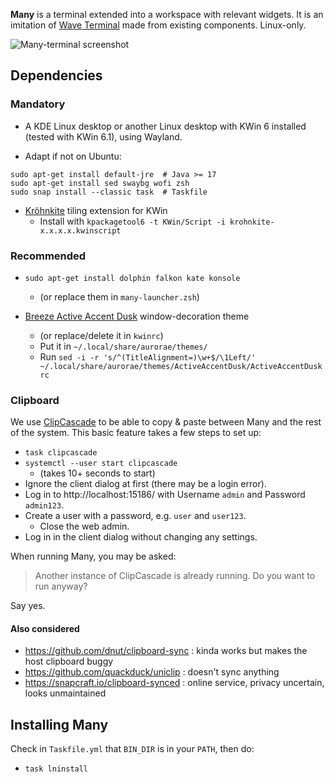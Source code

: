 **Many** is a terminal extended into a workspace with relevant widgets. It is
an imitation of [Wave Terminal](https://www.waveterm.dev/) made from existing
components. Linux-only.

![Many-terminal screenshot](https://perso.crans.org/grande/pub/Many_Screenshot_20250508_113911.png)

## Dependencies
### Mandatory

* A KDE Linux desktop or another Linux desktop with KWin 6 installed (tested with KWin 6.1), using Wayland.

* Adapt if not on Ubuntu:

```shell
sudo apt-get install default-jre  # Java >= 17
sudo apt-get install sed swaybg wofi zsh
sudo snap install --classic task  # Taskfile
```

* [Kröhnkite](https://github.com/anametologin/krohnkite/releases) tiling extension for KWin
  * Install with `kpackagetool6 -t KWin/Script -i krohnkite-x.x.x.x.kwinscript`

### Recommended

* `sudo apt-get install dolphin falkon kate konsole`
  * (or replace them in `many-launcher.zsh`)

* [Breeze Active Accent Dusk](https://store.kde.org/p/1709569) window-decoration theme
  * (or replace/delete it in `kwinrc`)
  * Put it in `~/.local/share/aurorae/themes/`
  * Run `sed -i -r 's/^(TitleAlignment=)\w+$/\1Left/' ~/.local/share/aurorae/themes/ActiveAccentDusk/ActiveAccentDuskrc`

### Clipboard

We use [ClipCascade](https://github.com/Sathvik-Rao/ClipCascade) to be able to
copy & paste between Many and the rest of the system. This basic feature takes
a few steps to set up:

* `task clipcascade`
* `systemctl --user start clipcascade`
  * (takes 10+ seconds to start)
* Ignore the client dialog at first (there may be a login error).
* Log in to http://localhost:15186/ with Username `admin` and Password `admin123`.
* Create a user with a password, e.g. `user` and `user123`.
  * Close the web admin.
* Log in in the client dialog without changing any settings.

When running Many, you may be asked:

> Another instance of ClipCascade is already running. Do you want to run anyway?

Say yes.

#### Also considered

* https://github.com/dnut/clipboard-sync : kinda works but makes the host clipboard buggy
* https://github.com/quackduck/uniclip : doesn't sync anything
* https://snapcraft.io/clipboard-synced : online service, privacy uncertain, looks unmaintained

## Installing Many

Check in `Taskfile.yml` that `BIN_DIR` is in your `PATH`, then do:

* `task lninstall`
